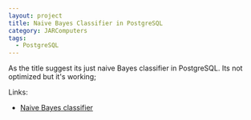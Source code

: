 ```yaml
---
layout: project
title: Naive Bayes Classifier in PostgreSQL
category: JARComputers
tags:
  - PostgreSQL
---
```


As the title suggest its just naive Bayes classifier in PostgreSQL. Its not optimized but it's working;

Links:

- [Naive Bayes classifier](https://gist.github.com/1333830)
